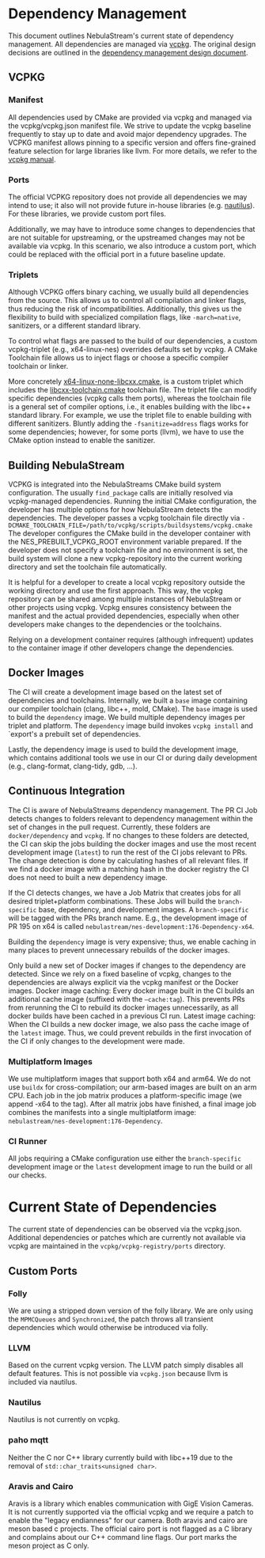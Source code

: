 # Dependency Management

This document outlines NebulaStream's current state of dependency management. All dependencies are
managed via [vcpkg](https://github.com/microsoft/vcpkg). The original design decisions are outlined in the
[dependency management design document](docs/design/20240710_dependency-management.md).

## VCPKG

### Manifest

All dependencies used by CMake are provided via vcpkg and managed via the vcpkg/vcpkg.json manifest file. We strive to
update the vcpkg baseline frequently to stay up to date and avoid major dependency upgrades. The VCPKG manifest allows
pinning to a specific version and offers fine-grained feature selection for large libraries like llvm. For more details,
we refer to the [vcpkg manual](https://learn.microsoft.com/en-us/vcpkg/concepts/manifest-mode).

### Ports

The official VCPKG repository does not provide all dependencies we may intend to use; it also will not provide future
in-house libraries (e.g. [nautilus](https://github.com/nebulastream/nautilus)). For these libraries, we provide custom
port files.

Additionally, we may have to introduce some changes to dependencies that are not suitable for upstreaming, or the
upstreamed changes may not be available via vcpkg. In this scenario, we also introduce a custom port, which could be
replaced with the official port in a future baseline update.

### Triplets

Although VCPKG offers binary caching, we usually build all dependencies from the source. This allows us
to control all compilation and linker flags, thus reducing the risk of incompatibilities. Additionally, this gives us
the flexibility to build with specialized compilation flags, like `-march=native`, sanitizers, or a different standard
library.

To control what flags are passed to the build of our dependencies, a custom vcpkg-triplet (e.g., x64-linux-nes)
overrides
defaults set by vcpkg. A CMake Toolchain file allows us to inject flags or choose a specific compiler toolchain or
linker.

More concretely [x64-linux-none-libcxx.cmake](../vcpkg/custom-triplets/x64-linux-none-libcxx.cmake), is a custom triplet
which includes
the [libcxx-toolchain.cmake](../vcpkg/custom-triplets/libcxx-toolchain.cmake) toolchain file. The triplet file can
modify specific
dependencies (vcpkg calls them ports), whereas the toolchain file is a general set of compiler options, i.e., it enables
building with the libc++ standard library. For example, we use the triplet file to enable building with different
sanitizers.
Bluntly adding the `-fsanitize=address` flags works for some dependencies; however, for some ports (llvm), we have to
use the CMake option instead to enable the sanitizer.

## Building NebulaStream

VCPKG is integrated into the NebulaStreams CMake build system configuration. The usually `find_package` calls are
initially resolved via vcpkg-managed dependencies. Running the initial CMake configuration, the developer has multiple
options for how NebulaStream detects the dependencies.
The developer passes a vcpkg toolchain file directly via
`-DCMAKE_TOOLCHAIN_FILE=/path/to/vcpkg/scripts/buildsystems/vcpkg.cmake`
The developer configures the CMake build in the developer container with the NES_PREBUILT_VCPKG_ROOT environment
variable prepared.
If the developer does not specify a toolchain file and no environment is set, the build system will clone a new
vcpkg-repository into the current working directory and set the toolchain file automatically.

It is helpful for a developer to create a local vcpkg repository outside the working directory and use the first
approach. This way, the vcpkg repository can be shared among multiple instances of NebulaStream or other projects using
vcpkg. Vcpkg ensures consistency between the manifest and the actual provided dependencies, especially when other
developers make changes to the dependencies or the toolchains.

Relying on a development container requires (although infrequent) updates to the container image if other developers
change the dependencies.

## Docker Images

The CI will create a development image based on the latest set of dependencies and toolchains. Internally, we built a
`base` image containing our compiler toolchain (clang, libc++, mold, CMake). The `base` image is used to build the
`dependency` image. We build multiple dependency images per triplet and platform. The `dependency` image build invokes
`vcpkg install` and `export's a prebuilt set of dependencies.

Lastly, the dependency image is used to build the development image, which contains additional tools we use in our CI or
during daily development (e.g., clang-format, clang-tidy, gdb, ...).

## Continuous Integration

The CI is aware of NebulaStreams dependency management. The PR CI Job detects changes to folders relevant to dependency
management within the set of changes in the pull request. Currently, these folders are `docker/dependency` and `vcpkg`.
If no changes to these folders are detected, the CI can skip the jobs building the docker images and use the most recent
development image (`latest`) to run the rest of the CI jobs relevant to PRs. The change detection is done by calculating
hashes of all relevant files. If we find a docker image with a matching hash in the docker registry the CI does not need
to built a new dependency image.

If the CI detects changes, we have a Job Matrix that creates jobs for all desired triplet+platform combinations. These
Jobs will build the `branch-specific` base, dependency, and development images. A `branch-specific` will be tagged with
the PRs branch name. E.g., the development image of PR 195 on x64 is called
`nebulastream/nes-development:176-Dependency-x64`.

Building the `dependency` image is very expensive; thus, we enable caching in many places to prevent unnecessary
rebuilds of the docker images.

Only build a new set of Docker images if changes to the dependency are detected. Since we rely on a fixed baseline of
vcpkg, changes to the dependencies are always explicit via the vcpkg manifest or the Docker images.
Docker image caching: Every docker image built in the CI builds an additional cache image (suffixed with the
`—cache:tag`). This prevents PRs from rerunning the CI to rebuild its docker images unnecessarily, as all docker builds
have been cached in a previous CI run.
Latest image caching: When the CI builds a new docker image, we also pass the cache image of the `latest` image. Thus,
we could prevent rebuilds in the first invocation of the CI if only changes to the development were made.

### Multiplatform Images

We use multiplatform images that support both x64 and arm64. We do not use `buildx` for cross-compilation; our arm-based
images are built on an arm CPU. Each job in the job matrix produces a platform-specific image (we append -x64 to the
tag). After all matrix jobs have finished, a final image job combines the manifests into a single multiplatform image:
`nebulastream/nes-development:176-Dependency`.

### CI Runner

All jobs requiring a CMake configuration use either the `branch-specific` development image or the `latest` development
image to run the build or all our checks.

# Current State of Dependencies

The current state of dependencies can be observed via the vcpkg.json. Additional dependencies or patches which are
currently
not available via vcpkg are maintained in the `vcpkg/vcpkg-registry/ports` directory.

## Custom Ports

### Folly

We are using a stripped down version of the folly library. We are only using the `MPMCQueues` and `Synchronized`, the
patch throws all transient dependencies which would otherwise be introduced via folly.

### LLVM

Based on the current vcpkg version. The LLVM patch simply disables all default features. This is not possible via
`vcpkg.json` because llvm is included via
nautilus.

### Nautilus

Nautilus is not currently on vcpkg.

### paho mqtt

Neither the C nor C++ library currently build with libc++19 due to the removal of `std::char_traits<unsigned char>`.

### Aravis and Cairo

Aravis is a library which enables communication with GigE Vision Cameras. It is not currently supported via the official
vcpkg and we require a patch to enable the "legacy endianness" for our camera. Both aravis and cairo are meson based
c projects. The official cairo port is not flagged as a C library and complains about our C++ command line flags.
Our port marks the meson project as C only.
